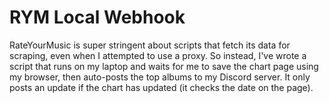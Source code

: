 # RYM Local Webhook

RateYourMusic is super stringent about scripts that fetch its data for scraping, even when I attempted to use a proxy. So instead, I've wrote a script that runs on my laptop and waits for me to save the chart page using my browser, then auto-posts the top albums to my Discord server. It only posts an update if the chart has updated (it checks the date on the page).
